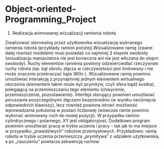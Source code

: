 # Object-oriented-Programming_Project
  1. Realizacja animowanej wizualizacji ramienia robota

Zrealizować sterowalną przez użytkownika wizualizację wybranego ramienia robota (przykłady ramion
poniżej).Wizualizowane ramię (zwane dalej również modelem) musi posiadać co najmniej 3 stopnie swobody
(wizualizacja manipulatora nie jest konieczna ani nie jest wliczana do stopni swobody). Ruchy elementów
ramienia powinny odzwierciedlać rzeczywiste ruchy robota (np. kąt obrotu złącza w rzeczywistości jest
limitowany i nie może znacznie przekraczać kąta 360o
).
Wizualizowane ramię powinno umożliwiać interakcję z przynajmniej jednym elementem wirtualnego otoczenia
(elementem takim może być prymityw, czyli sfera bądź kostka), polegającą na przemieszczaniu tego elementu
(chwycenie, przemieszczenie, pozostawienie).
Interfejs sterujący powinien umożliwiać poruszanie poszczególnymi złączami bezpośrednio (w wyniku
naciśnięcia odpowiednich klawiszy), lecz również powinna istnieć możliwość wprowadzania położenia w
postaci liczbowej (wówczas ramie powinno wykonać animowany ruch do nowej pozycji). W przypadku ramion
cylindrycznego i polarnego, XY jest obligatoryjne).
Dodatkowo program powinien umożliwiać pracę w trybie uczenia i pracy – tak jak to ma miejsce w przypadku
„prawdziwych” robotów przemysłowych. Przykładowo: ramię robota w trybie uczenia przemieszcza
„prymitywa” z udziałem użytkownika, a po „nauczeniu” powtarza sekwencję ruchów.

